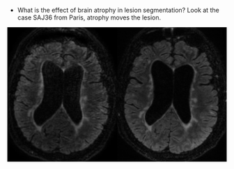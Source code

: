 * What is the effect of brain atrophy in lesion segmentation? Look at the case SAJ36 from Paris, atrophy moves the lesion.

![](../media/Screenshot%202023-01-07%20at%2017.03.03.png)